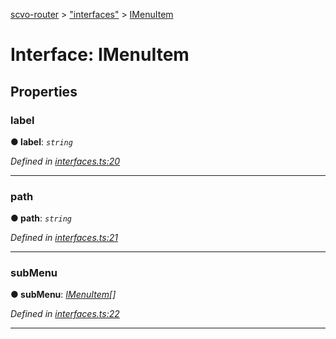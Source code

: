 [scvo-router](../README.md) > ["interfaces"](../modules/_interfaces_.md) > [IMenuItem](../interfaces/_interfaces_.imenuitem.md)



# Interface: IMenuItem


## Properties
<a id="label"></a>

###  label

**●  label**:  *`string`* 

*Defined in [interfaces.ts:20](https://github.com/scvodigital/scvo-router/blob/2753b73/src/interfaces.ts#L20)*





___

<a id="path"></a>

###  path

**●  path**:  *`string`* 

*Defined in [interfaces.ts:21](https://github.com/scvodigital/scvo-router/blob/2753b73/src/interfaces.ts#L21)*





___

<a id="submenu"></a>

###  subMenu

**●  subMenu**:  *[IMenuItem](_interfaces_.imenuitem.md)[]* 

*Defined in [interfaces.ts:22](https://github.com/scvodigital/scvo-router/blob/2753b73/src/interfaces.ts#L22)*





___


